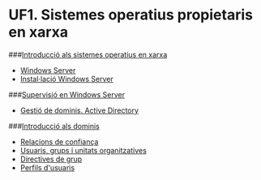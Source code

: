 # UF1. Sistemes operatius propietaris en xarxa

###[Introducció als sistemes operatius en xarxa](UF1/uf1-introduccio.md)
  * [Windows Server](UF1/uf1-windowsserver.md)
  * [Instal·lació Windows Server](UF1/uf1-instalacio-windowsserver.md)

###[Supervisió en Windows Server](UF1/uf1-supervisio.md)
  * [Gestió de dominis. Active Directory](UF1/gestio-de-dominis.-active-directory.md)

###[Introducció als dominis](UF1/uf1-introduccio-dominis.md)
  * [Relacions de confiança](UF1/relacions-de-confianca.md)
  * [Usuaris, grups i unitats organitzatives](UF1/usuaris-grups-i-unitats-organitzatives.md)
  * [Directives de grup](UF1/directives-de-grup.md)
  * [Perfils d'usuaris](UF1/perfils-usuari.md)

